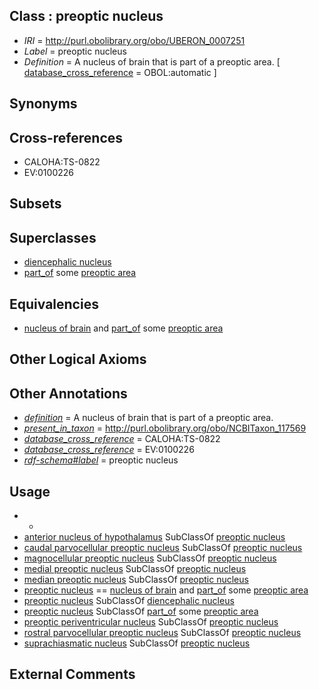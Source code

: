 
## Class : preoptic nucleus

 * *IRI* = http://purl.obolibrary.org/obo/UBERON_0007251
 * *Label* = preoptic nucleus
 * *Definition* = A nucleus of brain that is part of a preoptic area. [ [database_cross_reference](../../ef/oboInOwl#hasDbXref.md) = OBOL:automatic ]

## Synonyms


## Cross-references

 * CALOHA:TS-0822
 * EV:0100226

## Subsets


## Superclasses

 * [diencephalic nucleus](../../UBERON/69/UBERON_0006569.md)
 * [part_of](../../BFO/50/BFO_0000050.md) some [preoptic area](../../UBERON/28/UBERON_0001928.md)

## Equivalencies

 * [nucleus of brain](../../UBERON/08/UBERON_0002308.md) and [part_of](../../BFO/50/BFO_0000050.md) some [preoptic area](../../UBERON/28/UBERON_0001928.md)

## Other Logical Axioms


## Other Annotations

 * *[definition](../../IAO/15/IAO_0000115.md)* = A nucleus of brain that is part of a preoptic area.
 * *[present_in_taxon](../../RO/75/RO_0002175.md)* = http://purl.obolibrary.org/obo/NCBITaxon_117569
 * *[database_cross_reference](../../ef/oboInOwl#hasDbXref.md)* = CALOHA:TS-0822
 * *[database_cross_reference](../../ef/oboInOwl#hasDbXref.md)* = EV:0100226
 * *[rdf-schema#label](../../el/rdf-schema#label.md)* = preoptic nucleus

## Usage

 * -
 * [anterior nucleus of hypothalamus](../../UBERON/34/UBERON_0002634.md) SubClassOf [preoptic nucleus](../../UBERON/51/UBERON_0007251.md)
 * [caudal parvocellular preoptic nucleus](../../UBERON/30/UBERON_2000630.md) SubClassOf [preoptic nucleus](../../UBERON/51/UBERON_0007251.md)
 * [magnocellular preoptic nucleus](../../UBERON/48/UBERON_2000248.md) SubClassOf [preoptic nucleus](../../UBERON/51/UBERON_0007251.md)
 * [medial preoptic nucleus](../../UBERON/35/UBERON_0002035.md) SubClassOf [preoptic nucleus](../../UBERON/51/UBERON_0007251.md)
 * [median preoptic nucleus](../../UBERON/25/UBERON_0002625.md) SubClassOf [preoptic nucleus](../../UBERON/51/UBERON_0007251.md)
 * [preoptic nucleus](../../UBERON/51/UBERON_0007251.md) == [nucleus of brain](../../UBERON/08/UBERON_0002308.md) and [part_of](../../BFO/50/BFO_0000050.md) some [preoptic area](../../UBERON/28/UBERON_0001928.md)
 * [preoptic nucleus](../../UBERON/51/UBERON_0007251.md) SubClassOf [diencephalic nucleus](../../UBERON/69/UBERON_0006569.md)
 * [preoptic nucleus](../../UBERON/51/UBERON_0007251.md) SubClassOf [part_of](../../BFO/50/BFO_0000050.md) some [preoptic area](../../UBERON/28/UBERON_0001928.md)
 * [preoptic periventricular nucleus](../../UBERON/22/UBERON_0002622.md) SubClassOf [preoptic nucleus](../../UBERON/51/UBERON_0007251.md)
 * [rostral parvocellular preoptic nucleus](../../UBERON/26/UBERON_2000426.md) SubClassOf [preoptic nucleus](../../UBERON/51/UBERON_0007251.md)
 * [suprachiasmatic nucleus](../../UBERON/34/UBERON_0002034.md) SubClassOf [preoptic nucleus](../../UBERON/51/UBERON_0007251.md)

## External Comments

